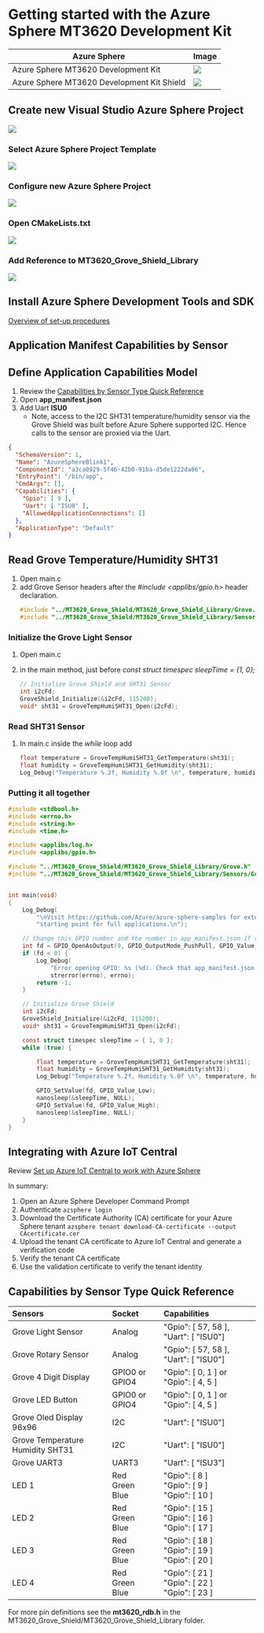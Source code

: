 # Getting started with the Azure Sphere MT3620 Development Kit

| Azure Sphere   |  Image  |
| ---- | ---- |
| Azure Sphere MT3620 Development Kit | ![](resources/azure-sphere-mt3620-dev-kit.jpg) |
| Azure Sphere MT3620 Development Kit Shield | ![](resources/seeed-studio-grove-shield-and-sensors.jpg) |


## Create new Visual Studio Azure Sphere Project


![](resources/vs-create-new-project.png)

### Select Azure Sphere Project Template

![](resources/vs-select-azure-sphere-blink.png)

### Configure new Azure Sphere Project

![](resources/vs-configure-new-project.png)

### Open CMakeLists.txt

![](resources/vs-open-cmakelists.png)

### Add Reference to MT3620_Grove_Shield_Library

![](resources/vs-configure-cmakelists.png)


## Install Azure Sphere Development Tools and SDK

[Overview of set-up procedures](https://docs.microsoft.com/en-au/azure-sphere/install/overview)

## Application Manifest Capabilities by Sensor

## Define Application Capabilities Model

1. Review the [Capabilities by Sensor Type Quick Reference](#capabilities-by-sensor-type-quick-reference)
1. Open **app_manifest.json**
3. Add Uart **ISU0**
   - Note, access to the I2C SHT31 temperature/humidity sensor via the Grove Shield was built before Azure Sphere supported I2C. Hence calls to the sensor are proxied via the Uart.

```json
{
  "SchemaVersion": 1,
  "Name": "AzureSphereBlink1",
  "ComponentId": "a3ca0929-5f46-42b0-91ba-d5de1222da86",
  "EntryPoint": "/bin/app",
  "CmdArgs": [],
  "Capabilities": {
    "Gpio": [ 9 ],
    "Uart": [ "ISU0" ],
    "AllowedApplicationConnections": []
  },
  "ApplicationType": "Default"
}
```

## Read Grove Temperature/Humidity SHT31

1. Open main.c
2. add Grove Sensor headers after the _#include <applibs/gpio.h>_ header declaration.
    ```c
    #include "../MT3620_Grove_Shield/MT3620_Grove_Shield_Library/Grove.h"
    #include "../MT3620_Grove_Shield/MT3620_Grove_Shield_Library/Sensors/GroveTempHumiSHT31.h"
    ```

### Initialize the Grove Light Sensor

1. Open main.c
2. in the main method, just before _const struct timespec sleepTime = {1, 0};_

    ```c
    // Initialize Grove Shield and SHT31 Sensor
    int i2cFd;
    GroveShield_Initialize(&i2cFd, 115200);
    void* sht31 = GroveTempHumiSHT31_Open(i2cFd);
    ```

### Read SHT31 Sensor

1. In main.c inside the _while_ loop add

    ```c
	float temperature = GroveTempHumiSHT31_GetTemperature(sht31);
	float humidity = GroveTempHumiSHT31_GetHumidity(sht31);
	Log_Debug("Temperature %.2f, Humidity %.0f \n", temperature, humidity);
    ```

### Putting it all together

```c
#include <stdbool.h>
#include <errno.h>
#include <string.h>
#include <time.h>

#include <applibs/log.h>
#include <applibs/gpio.h>

#include "../MT3620_Grove_Shield/MT3620_Grove_Shield_Library/Grove.h"
#include "../MT3620_Grove_Shield/MT3620_Grove_Shield_Library/Sensors/GroveTempHumiSHT31.h"


int main(void)
{
	Log_Debug(
		"\nVisit https://github.com/Azure/azure-sphere-samples for extensible samples to use as a "
		"starting point for full applications.\n");

	// Change this GPIO number and the number in app_manifest.json if required by your hardware.
	int fd = GPIO_OpenAsOutput(9, GPIO_OutputMode_PushPull, GPIO_Value_High);
	if (fd < 0) {
		Log_Debug(
			"Error opening GPIO: %s (%d). Check that app_manifest.json includes the GPIO used.\n",
			strerror(errno), errno);
		return -1;
	}

	// Initialize Grove Shield
	int i2cFd;
	GroveShield_Initialize(&i2cFd, 115200);
	void* sht31 = GroveTempHumiSHT31_Open(i2cFd);

	const struct timespec sleepTime = { 1, 0 };
	while (true) {

		float temperature = GroveTempHumiSHT31_GetTemperature(sht31);
		float humidity = GroveTempHumiSHT31_GetHumidity(sht31);
		Log_Debug("Temperature %.2f, Humidity %.0f \n", temperature, humidity);

		GPIO_SetValue(fd, GPIO_Value_Low);
		nanosleep(&sleepTime, NULL);
		GPIO_SetValue(fd, GPIO_Value_High);
		nanosleep(&sleepTime, NULL);
	}
}
```

## Integrating with Azure IoT Central

Review [Set up Azure IoT Central to work with Azure Sphere](https://docs.microsoft.com/en-us/azure-sphere/app-development/setup-iot-central)

In summary:

1. Open an Azure Sphere Developer Command Prompt
2. Authenticate ``` azsphere login ```
3. Download the Certificate Authority (CA) certificate for your Azure Sphere tenant ``` azsphere tenant download-CA-certificate --output CAcertificate.cer ```
4. Upload the tenant CA certificate to Azure IoT Central and generate a verification code
5. Verify the tenant CA certificate
6. Use the validation certificate to verify the tenant identity

## Capabilities by Sensor Type Quick Reference

| Sensors  | Socket | Capabilities |
| :------------- | :------------- | :----------- |
| Grove Light Sensor  | Analog | "Gpio": [ 57, 58 ], "Uart": [ "ISU0"] |
| Grove Rotary Sensor | Analog | "Gpio": [ 57, 58 ], "Uart": [ "ISU0"] |
| Grove 4 Digit Display | GPIO0 or GPIO4 | "Gpio": [ 0, 1 ] or "Gpio": [ 4, 5 ] |
| Grove LED Button | GPIO0 or GPIO4 |  "Gpio": [ 0, 1 ] or "Gpio": [ 4, 5 ] |
| Grove Oled Display 96x96 | I2C | "Uart": [ "ISU0"]  |
| Grove Temperature Humidity SHT31 | I2C | "Uart": [ "ISU0"] |
| Grove UART3 | UART3 | "Uart": [ "ISU3"] |
| LED 1 | Red <br/> Green <br/> Blue | "Gpio": [ 8 ] <br/> "Gpio": [ 9 ] <br/> "Gpio": [ 10 ] |
| LED 2 | Red <br/> Green <br/> Blue | "Gpio": [ 15 ] <br/> "Gpio": [ 16 ] <br/> "Gpio": [ 17 ] |
| LED 3 | Red <br/> Green <br/> Blue | "Gpio": [ 18 ] <br/> "Gpio": [ 19 ] <br/> "Gpio": [ 20 ] |
| LED 4 | Red <br/> Green <br/> Blue | "Gpio": [ 21 ] <br/> "Gpio": [ 22 ] <br/> "Gpio": [ 23 ] |

For more pin definitions see the __mt3620_rdb.h__ in the MT3620_Grove_Shield/MT3620_Grove_Shield_Library folder.
